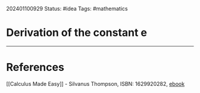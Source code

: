 
202401100929
Status: #idea
Tags: #mathematics 

# Derivation of the constant e


___
# References

[[Calculus Made Easy]] - Silvanus Thompson, ISBN: 1629920282, [ebook](https://calculusmadeeasy.org/)